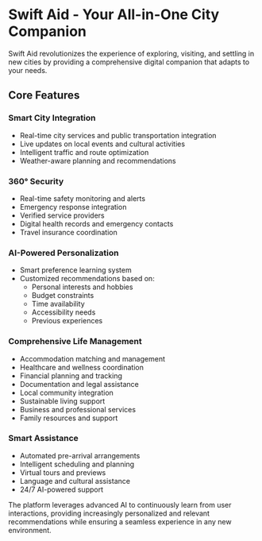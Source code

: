 # Swift Aid - Your All-in-One City Companion

Swift Aid revolutionizes the experience of exploring, visiting, and settling in new cities by providing a comprehensive digital companion that adapts to your needs.

## Core Features

### Smart City Integration

- Real-time city services and public transportation integration
- Live updates on local events and cultural activities
- Intelligent traffic and route optimization
- Weather-aware planning and recommendations

### 360° Security

- Real-time safety monitoring and alerts
- Emergency response integration
- Verified service providers
- Digital health records and emergency contacts
- Travel insurance coordination

### AI-Powered Personalization

- Smart preference learning system
- Customized recommendations based on:
  - Personal interests and hobbies
  - Budget constraints
  - Time availability
  - Accessibility needs
  - Previous experiences

### Comprehensive Life Management

- Accommodation matching and management
- Healthcare and wellness coordination
- Financial planning and tracking
- Documentation and legal assistance
- Local community integration
- Sustainable living support
- Business and professional services
- Family resources and support

### Smart Assistance

- Automated pre-arrival arrangements
- Intelligent scheduling and planning
- Virtual tours and previews
- Language and cultural assistance
- 24/7 AI-powered support

The platform leverages advanced AI to continuously learn from user interactions, providing increasingly personalized and relevant recommendations while ensuring a seamless experience in any new environment.
